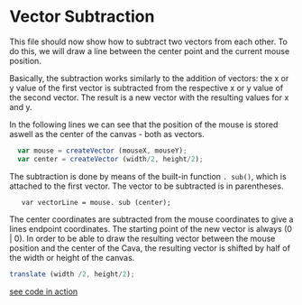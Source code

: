 # Vector Subtraction

This file should now show how to subtract two vectors from each other. To do this, we will draw a line between the center point and the current mouse position.

Basically, the subtraction works similarly to the addition of vectors: the x or y value of the first vector is subtracted from the respective x or y value of the second vector. The result is a new vector with the resulting values for x and y.

In the following lines we can see that the position of the mouse is stored aswell as the center of the canvas - both as vectors.

```js
  var mouse = createVector (mouseX, mouseY);
  var center = createVector (width/2, height/2);
```

The subtraction is done by means of the built-in function `. sub()`, which is attached to the first vector. The vector to be subtracted is in parentheses.  

```JS
   var vectorLine = mouse. sub (center);
```

The center coordinates are subtracted from the mouse coordinates to give a lines endpoint coordinates. The starting point of the new vector is always (0 | 0). In order to be able to draw the resulting vector between the mouse position and the center of the Cava, the resulting vector is shifted by half of the width or height of the canvas. 

```js
translate (width /2, height/2);
```


[see code in action](index.html)